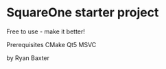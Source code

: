# SquareOne starter project
Free to use - make it better!

Prerequisites
CMake
Qt5
MSVC

by Ryan Baxter
